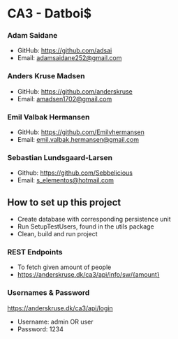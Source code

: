# CA3 - Datboi$
### Adam Saidane 
- GitHub: https://github.com/adsai
- Email: adamsaidane252@gmail.com

### Anders Kruse Madsen
- GitHub: https://github.com/anderskruse
- Email: amadsen1702@gmail.com

### Emil Valbak Hermansen
- GitHub: https://github.com/Emilvhermansen
- Email: emil.valbak.hermansen@gmail.com

### Sebastian Lundsgaard-Larsen
- Github: https://github.com/Sebbelicious
- Email: s_elementos@hotmail.com

## How to set up this project
- Create database with corresponding persistence unit
- Run SetupTestUsers, found in the utils package
- Clean, build and run project

### REST Endpoints
- To fetch given amount of people
- https://anderskruse.dk/ca3/api/info/sw/{amount}

### Usernames & Password
https://anderskruse.dk/ca3/api/login
- Username: admin OR user
- Password: 1234
